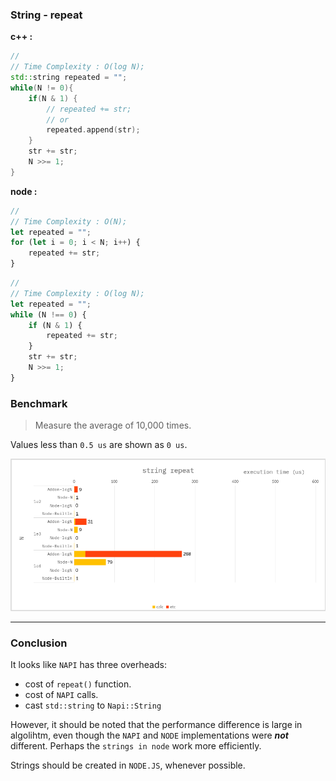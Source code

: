 ### String - repeat

**c++ :**

```cpp
//
// Time Complexity : O(log N);
std::string repeated = "";
while(N != 0){
    if(N & 1) {
        // repeated += str;
        // or
        repeated.append(str);
    }
    str += str;
    N >>= 1;
}
```

**node :**

```ts
//
// Time Complexity : O(N);
let repeated = "";
for (let i = 0; i < N; i++) {
    repeated += str;
}
```

```ts
//
// Time Complexity : O(log N);
let repeated = "";
while (N !== 0) {
    if (N & 1) {
        repeated += str;
    }
    str += str;
    N >>= 1;
}
```

### Benchmark

> Measure the average of 10,000 times.

Values ​​less than `0.5 us` are shown as `0 us`.

![](./resource/benchmark.png)

---

### Conclusion

It looks like `NAPI` has three overheads:

-   cost of `repeat()` function.
-   cost of `NAPI` calls.
-   cast `std::string` to `Napi::String`

However, it should be noted that the performance difference is large in algolihtm,
even though the `NAPI` and `NODE` implementations were **_not_** different.
Perhaps the `strings in node` work more efficiently.

Strings should be created in `NODE.JS`, whenever possible.
